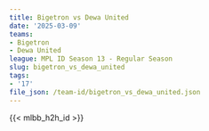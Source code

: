```yaml
---
title: Bigetron vs Dewa United
date: '2025-03-09'
teams:
- Bigetron
- Dewa United
league: MPL ID Season 13 - Regular Season
slug: bigetron_vs_dewa_united
tags:
- '17'
file_json: /team-id/bigetron_vs_dewa_united.json
---
```


{{< mlbb_h2h_id >}}
